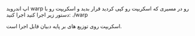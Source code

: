 اپ اندروید  warp رو در مسیری که اسکریپت رو کپی کردید قرار بدید و اسکریپت رو با دستور زیر اجرا کنید اجرا کنید:
./warp

اسکریپت روی توزیع های بر پایه دبیان قابل اجرا است.
